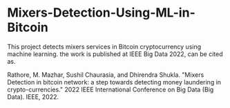 # Mixers-Detection-Using-ML-in-Bitcoin
This project detects mixers services in Bitcoin cryptocurrency using machine learning. the work is published at IEEE Big Data 2022, can be cited as.  

Rathore, M. Mazhar, Sushil Chaurasia, and Dhirendra Shukla. "Mixers Detection in bitcoin network: a step towards detecting money laundering in crypto-currencies." 2022 IEEE International Conference on Big Data (Big Data). IEEE, 2022.
